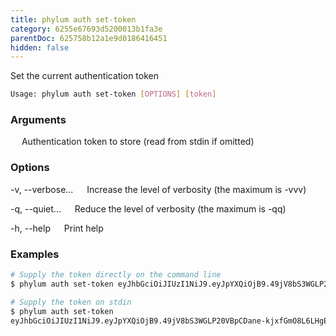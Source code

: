 ```yaml
---
title: phylum auth set-token
category: 6255e67693d5200013b1fa3e
parentDoc: 625758b12a1e9d0186416451
hidden: false
---
```


Set the current authentication token

```sh
Usage: phylum auth set-token [OPTIONS] [token]
```

### Arguments


&emsp; Authentication token to store (read from stdin if omitted)

### Options

-v, --verbose...
&emsp; Increase the level of verbosity (the maximum is -vvv)

-q, --quiet...
&emsp; Reduce the level of verbosity (the maximum is -qq)

-h, --help
&emsp; Print help

### Examples

```sh
# Supply the token directly on the command line
$ phylum auth set-token eyJhbGciOiJIUzI1NiJ9.eyJpYXQiOjB9.49jV8bS3WGLP20VBpCDane-kjxfGmO8L6LHgE7mLO9I

# Supply the token on stdin
$ phylum auth set-token
eyJhbGciOiJIUzI1NiJ9.eyJpYXQiOjB9.49jV8bS3WGLP20VBpCDane-kjxfGmO8L6LHgE7mLO9I
```
